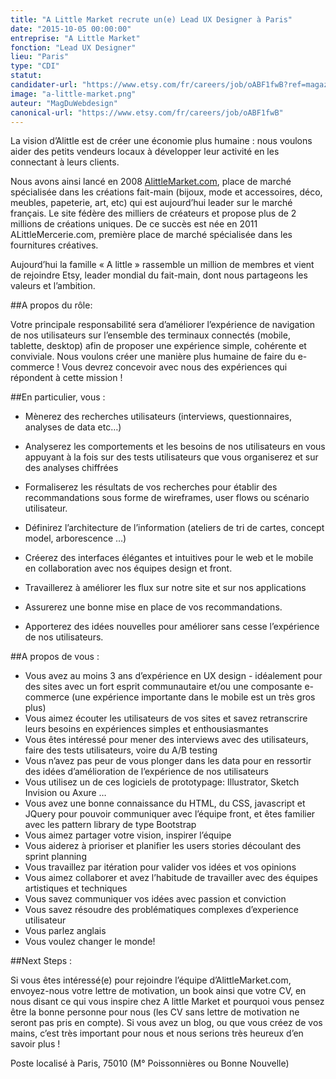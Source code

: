 ```yaml
---
title: "A Little Market recrute un(e) Lead UX Designer à Paris"
date: "2015-10-05 00:00:00"
entreprise: "A Little Market"
fonction: "Lead UX Designer"
lieu: "Paris"
type: "CDI"
statut:
candidater-url: "https://www.etsy.com/fr/careers/job/oABF1fwB?ref=magazineduwebdesign"
image: "a-little-market.png"
auteur: "MagDuWebdesign"
canonical-url: "https://www.etsy.com/fr/careers/job/oABF1fwB"
---
```


La vision d’Alittle est de créer une économie plus humaine : nous voulons aider des petits vendeurs locaux à développer leur activité en les connectant à leurs clients.

Nous avons ainsi lancé en 2008 [AlittleMarket.com](http://www.alittlemarket.com/), place de marché spécialisée dans les créations fait-main (bijoux, mode et accessoires, déco, meubles, papeterie, art, etc) qui est aujourd’hui leader sur le marché français. Le site fédère des milliers de créateurs et propose plus de 2 millions de créations uniques. De ce succès est née en 2011 ALittleMercerie.com, première place de marché spécialisée dans les fournitures créatives.

Aujourd’hui la famille « A little » rassemble un million de membres et vient de rejoindre Etsy, leader mondial du fait-main, dont nous partageons les valeurs et l’ambition.

##A propos du rôle:

Votre principale responsabilité sera d’améliorer l’expérience de navigation de nos utilisateurs sur l’ensemble des terminaux connectés (mobile, tablette, desktop) afin de proposer une expérience simple, cohérente et conviviale. Nous voulons créer une manière plus humaine de faire du e-commerce ! Vous devrez concevoir avec nous des expériences qui répondent à cette mission !

##En particulier, vous :

- Mènerez des recherches utilisateurs (interviews, questionnaires, analyses de data etc…)
- Analyserez les comportements et les besoins de nos utilisateurs en vous appuyant à la fois sur des tests utilisateurs que vous organiserez et sur des analyses chiffrées
- Formaliserez les résultats de vos recherches pour établir des recommandations sous forme de wireframes, user flows ou scénario utilisateur.
- Définirez l’architecture de l’information (ateliers de tri de cartes, concept model, arborescence …)
- Créerez des interfaces élégantes et intuitives pour le web et le mobile en collaboration avec nos équipes design et front.
- Travaillerez à améliorer les flux sur notre site et sur nos applications
- Assurerez une bonne mise en place de vos recommandations.

- Apporterez des idées nouvelles pour améliorer sans cesse l’expérience de nos utilisateurs.

##A propos de vous :

- Vous avez au moins 3 ans d’expérience en UX design - idéalement pour des sites avec un fort esprit communautaire et/ou une composante e-commerce (une expérience importante dans le mobile est un très gros plus)
- Vous aimez écouter les utilisateurs de vos sites et savez retranscrire leurs besoins en expériences simples et enthousiasmantes
- Vous êtes intéressé pour mener des interviews avec des utilisateurs, faire des tests utilisateurs, voire du A/B testing
- Vous n’avez pas peur de vous plonger dans les data pour en ressortir des idées d’amélioration de l’expérience de nos utilisateurs
- Vous utilisez un de ces logiciels de prototypage: Illustrator, Sketch Invision ou Axure …
- Vous avez une bonne connaissance du HTML, du CSS, javascript et JQuery pour pouvoir communiquer avec l’équipe front, et êtes familier avec les pattern library de type Bootstrap
- Vous aimez partager votre vision, inspirer l’équipe
- Vous aiderez à prioriser et planifier les users stories découlant des sprint planning
- Vous travaillez par itération pour valider vos idées et vos opinions
- Vous aimez collaborer et avez l’habitude de travailler avec des équipes artistiques et techniques
- Vous savez communiquer vos idées avec passion et conviction
- Vous savez résoudre des problématiques complexes d’experience utilisateur
- Vous parlez anglais
- Vous voulez changer le monde!

##Next Steps :

Si vous êtes intéressé(e) pour rejoindre l’équipe d’AlittleMarket.com, envoyez-nous votre lettre de motivation, un book ainsi que votre CV, en nous disant ce qui vous inspire chez A little Market et pourquoi vous pensez être la bonne personne pour nous (les CV sans lettre de motivation ne seront pas pris en compte). Si vous avez un blog, ou que vous créez de vos mains, c’est très important pour nous et nous serions très heureux d’en savoir plus !

Poste localisé à Paris, 75010 (M° Poissonnières ou Bonne Nouvelle)
